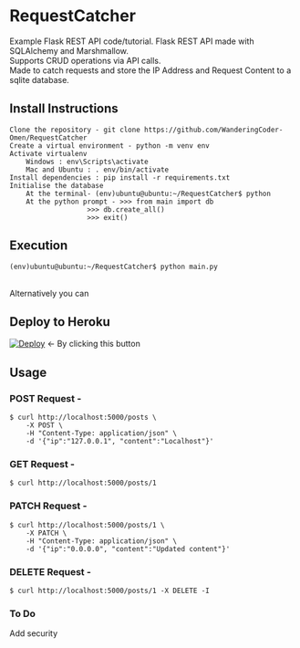 # RequestCatcher
Example Flask REST API code/tutorial.
Flask REST API made with SQLAlchemy and Marshmallow.\
Supports CRUD operations via API calls.\
Made to catch requests and store the IP Address and Request Content to a sqlite database.
## Install Instructions
```
Clone the repository - git clone https://github.com/WanderingCoder-Omen/RequestCatcher 
Create a virtual environment - python -m venv env
Activate virtualenv
	Windows : env\Scripts\activate
	Mac and Ubuntu : . env/bin/activate
Install dependencies : pip install -r requirements.txt
Initialise the database
	At the terminal- (env)ubuntu@ubuntu:~/RequestCatcher$ python
	At the python prompt - >>> from main import db
			       >>> db.create_all()
			       >>> exit()
```
## Execution 
```
(env)ubuntu@ubuntu:~/RequestCatcher$ python main.py
```
\
Alternatively you can
## Deploy to Heroku

[![Deploy](https://www.herokucdn.com/deploy/button.svg)](https://heroku.com/deploy?template=https://github.com/WanderingCoder-Omen/RequestCatcher) <- By clicking this button

## Usage

### POST Request - 
```
$ curl http://localhost:5000/posts \
    -X POST \
    -H "Content-Type: application/json" \
    -d '{"ip":"127.0.0.1", "content":"Localhost"}'
```
### GET Request -
```
$ curl http://localhost:5000/posts/1
```
### PATCH Request -
```
$ curl http://localhost:5000/posts/1 \
    -X PATCH \
    -H "Content-Type: application/json" \
    -d '{"ip":"0.0.0.0", "content":"Updated content"}'
```
### DELETE Request -
```
$ curl http://localhost:5000/posts/1 -X DELETE -I
```
### To Do
Add security

